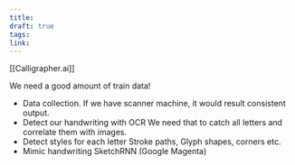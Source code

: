 ```yaml
---
title: 
draft: true
tags: 
link:
---
```

[[Calligrapher.ai]]

We need a good amount of train data!

* Data collection. 
	If we have scanner machine, it would result consistent output.
* Detect our handwriting with OCR
	We need that to catch all letters and correlate them with images.
* Detect styles for each letter
	Stroke paths, Glyph shapes, corners etc.
* Mimic handwriting
	SketchRNN (Google Magenta)
	